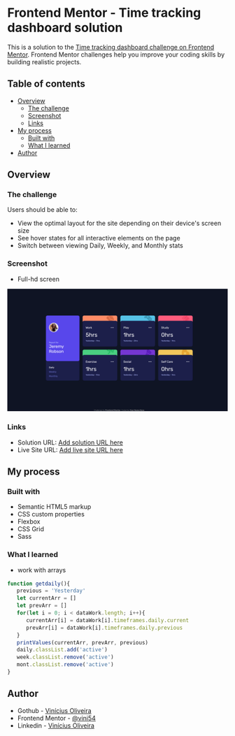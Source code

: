 # Frontend Mentor - Time tracking dashboard solution

This is a solution to the [Time tracking dashboard challenge on Frontend Mentor](https://www.frontendmentor.io/challenges/time-tracking-dashboard-UIQ7167Jw). Frontend Mentor challenges help you improve your coding skills by building realistic projects. 

## Table of contents

- [Overview](#overview)
  - [The challenge](#the-challenge)
  - [Screenshot](#screenshot)
  - [Links](#links)
- [My process](#my-process)
  - [Built with](#built-with)
  - [What I learned](#what-i-learned)
- [Author](#author)

## Overview

### The challenge

Users should be able to:

- View the optimal layout for the site depending on their device's screen size
- See hover states for all interactive elements on the page
- Switch between viewing Daily, Weekly, and Monthly stats

### Screenshot

- Full-hd screen

![](.\screenshot\127.0.0.1_5500_index.html.png)

### Links

- Solution URL: [Add solution URL here](https://your-solution-url.com)
- Live Site URL: [Add live site URL here](https://your-live-site-url.com)

## My process

### Built with

- Semantic HTML5 markup
- CSS custom properties
- Flexbox
- CSS Grid
- Sass

### What I learned

- work with arrays

```js
function getdaily(){
   previous = 'Yesterday'
   let currentArr = []
   let prevArr = []
   for(let i = 0; i < dataWork.length; i++){
      currentArr[i] = dataWork[i].timeframes.daily.current
      prevArr[i] = dataWork[i].timeframes.daily.previous
   }
   printValues(currentArr, prevArr, previous)
   daily.classList.add('active')
   week.classList.remove('active')
   mont.classList.remove('active')
}
```


## Author

- Gothub - [Vinícius Oliveira](https://github.com/vini54)
- Frontend Mentor - [@vini54](https://www.frontendmentor.io/profile/vini54)
- Linkedin - [Vinícius Oliveira](https://www.linkedin.com/in/vin%C3%ADcius-oliveira-b3480a218/)
